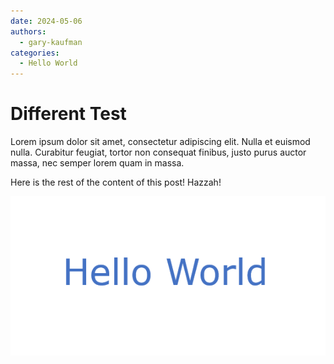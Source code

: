 ```yaml
---
date: 2024-05-06
authors:
  - gary-kaufman
categories:
  - Hello World
---
```


# Different Test

Lorem ipsum dolor sit amet, consectetur adipiscing elit. Nulla et euismod
nulla. Curabitur feugiat, tortor non consequat finibus, justo purus auctor
massa, nec semper lorem quam in massa.

<!-- more -->
Here is the rest of the content of this post! Hazzah!

![Hello World Image](hello-world-image.png)
